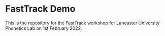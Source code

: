 
<!-- README.md is generated from README.Rmd. Please edit that file -->

# FastTrack Demo

This is the repository for the FastTrack workshop for Lancaster
University Phonetics Lab on 1st February 2022.
